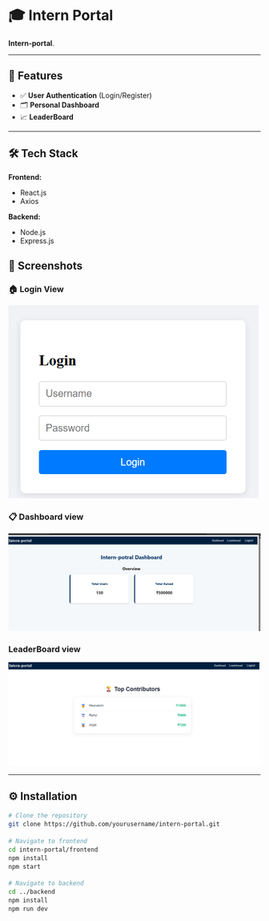 # 🎓 Intern Portal

**Intern-portal**.

---

## 🚀 Features

- ✅ **User Authentication** (Login/Register)
- 🗂️ **Personal Dashboard**
- 📈 **LeaderBoard**
---

## 🛠️ Tech Stack

**Frontend:**
- React.js
- Axios

**Backend:**
- Node.js
- Express.js


## 📸 Screenshots

### 🏠 Login View  
![Login](./screenshots/Login.png)

### 📋 Dashboard view  
![Dashboard](./screenshots/Dashboard.png)

### LeaderBoard view
![Leaderboard](./screenshots/Leaderboard.png)

---

## ⚙️ Installation

```bash
# Clone the repository
git clone https://github.com/yourusername/intern-portal.git

# Navigate to frontend
cd intern-portal/frontend
npm install
npm start

# Navigate to backend
cd ../backend
npm install
npm run dev
